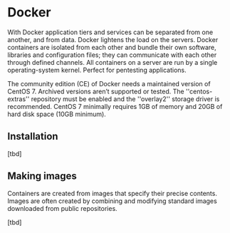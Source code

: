 # Docker


With Docker application tiers and services can be separated from one another, and from data. Docker lightens the load on the servers. Docker containers are isolated from each other and bundle their own software, libraries and configuration files; they can communicate with each other through defined channels. All containers on a server are run by a single operating-system kernel. Perfect for pentesting applications.

The community edition (CE) of Docker needs a maintained version of CentOS 7. Archived versions aren’t supported or tested. The ''centos-extras'' repository must be enabled and the ''overlay2'' storage driver is recommended. CentOS 7 minimally requires 1GB of memory and 20GB of hard disk space (10GB minimum).

## Installation

[tbd]

## Making images

 Containers are created from images that specify their precise contents. Images are often created by combining and modifying standard images downloaded from public repositories.

[tbd]